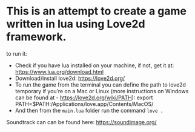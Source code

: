 # This is an attempt to create a game written in lua using Love2d framework.
to run it:

- Check if you have lua installed on your machine, if not, get it at: https://www.lua.org/download.html
- Download/install love2d: https://love2d.org/
- To run the game from the terminal you can define the path to love2d temporary if you’re on a Mac or Linux (more instructions on Windows can be found at - https://love2d.org/wiki/PATH): 
    export PATH=$PATH:/Applications/love.app/Contents/MacOS/
- And then from the `main.lua` folder run the command `love .`


Soundtrack can can be found here: https://soundimage.org/

